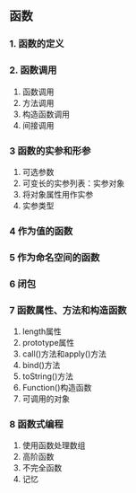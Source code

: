 ## 函数

### 1. 函数的定义

### 2. 函数调用
1. 函数调用
2. 方法调用
3. 构造函数调用
4. 间接调用

### 3 函数的实参和形参
1. 可选参数
2. 可变长的实参列表：实参对象
3. 将对象属性用作实参
4. 实参类型

### 4 作为值的函数

### 5 作为命名空间的函数

### 6 闭包

### 7 函数属性、方法和构造函数
1. length属性
2. prototype属性
3. call()方法和apply()方法
4. bind()方法
5. toString()方法
6. Function()构造函数
7. 可调用的对象

### 8 函数式编程
1. 使用函数处理数组
2. 高阶函数
3. 不完全函数
4. 记忆



